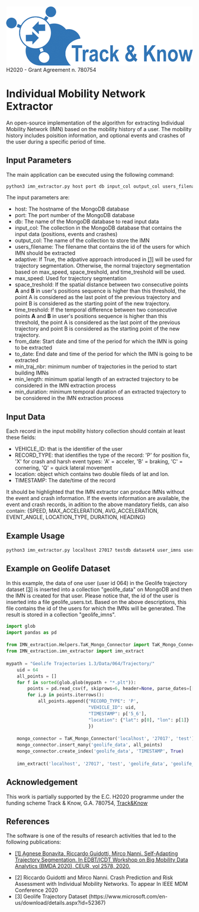 ![Track and Know project](../EV_simulation/fig/tak.jpg "Track and Know project")
H2020 - Grant Agreement n. 780754

# Individual Mobility Network Extractor
An open-source implementation of the algorithm for extracting Individual Mobility Network (IMN) based on the mobility history of a user. The mobility history includes poisition information, and optional events and crashes of the user during a specific period of time.

## Input Parameters
The main application can be executed using the following command:
```bash
python3 imn_extractor.py host port db input_col output_col users_filename adaptive max_speed space_treshold time_treshold from_date to_date min_traj_nbr min_length min_duration
```
The input parameters are:
* host: The hostname of the MongoDB database
* port: The port number of the MongoDB database
* db: The name of the MongoDB database to read input data
* input_col: The collection in the MongoDB database that contains the input data (positions, events and crashes)
* output_col: The name of the collection to store the IMN
* users_filename: The filename that contains the id of the users for which IMN should be extracted
* adaptive: If True, the adpative approach introduced in [[1]](#1) will be used for trajectory segmentation. Otherwise, the normal trajectory segmentation based on max_speed, space_treshold, and time_treshold will be used.
* max_speed: Used for trajectory segmentation
* space_treshold: If the spatial distance between two consecutive points **A** and **B** in user's positions sequence is higher than this threshold, the point A is considered as the last point of the previous trajectory and point B is considered as the starting point of the new trajectory.
* time_treshold: If the temporal difference between two consecutive points **A** and **B** in user's positions sequence is higher than this threshold, the point A is considered as the last point of the previous trajectory and point B is considered as the starting point of the new trajectory.
* from_date: Start date and time of the period for which the IMN is going to be extracted
* to_date: End date and time of the period for which the IMN is going to be extracted
* min_traj_nbr: minimum number of trajectories in the period to start building IMNs
* min_length: minimum spatial length of an extracted trajectory to be considered in the IMN extraction process
* min_duration: minimum temporal duration of an extracted trajectory to be considered in the IMN extraction process

## Input Data
Each record in the input mobility history collection should contain at least these fields:
* VEHICLE_ID: that is the identifier of the user
* RECORD_TYPE: that identifies the type of the record: 'P' for position fix, 'X' for crash and harsh event types: 'A' = acceler, 'B' = braking, 'C' = cornering, 'Q' = quick lateral movement
* location: object which contains two double fileds of lat and lon.
* TIMESTAMP: The date/time of the record

It should be highlighted that the IMN extractor can produce IMNs without the event and crash information. If the events information are available, the event and crash records, in adition to the above mandatory fields, can also contain:
{SPEED, MAX_ACCELERATION, AVG_ACCELERATION, EVENT_ANGLE, LOCATION_TYPE, DURATION, HEADING}

## Example Usage
```bash
python3 imn_extractor.py localhost 27017 testdb dataset4 user_imns users.txt False 0.07 0.05 1200 2017-04-01T00:00:00.000 2017-06-01T00:00:00.000 100 1.0 60
```

## Example on Geolife Dataset
In this example, the data of one user (user id 064) in the Geolife trajectory dataset [[3]](#3) is inserted into a collection "geolife_data" on MongoDB and then the IMN is created for that user. Please notice that, the id of the user is inserted into a file geolife_users.txt. Based on the above descriptions, this file contains the id of the users for which the IMNs will be generated. The result is stored in a collection "geolife_imns".

```python
import glob
import pandas as pd

from IMN_extraction.Helpers.TaK_Mongo_Connector import TaK_Mongo_Connector
from IMN_extraction.imn_extractor import imn_extract

mypath = "Geolife Trajectories 1.3/Data/064/Trajectory/"
    uid = 64
    all_points = []
    for f in sorted(glob.glob(mypath + "*.plt")):
        points = pd.read_csv(f, skiprows=6, header=None, parse_dates=[[5, 6]])
        for i,p in points.iterrows():
            all_points.append({"RECORD_TYPE": 'P',
                               "VEHICLE_ID": uid,
                               "TIMESTAMP": p['5_6'],
                               "location": {"lat": p[0], "lon": p[1]}
                               })

    mongo_connector = TaK_Mongo_Connector('localhost', '27017', 'test')
    mongo_connector.insert_many('geolife_data', all_points)
    mongo_connector.create_index('geolife_data', 'TIMESTAMP', True)

    imn_extract('localhost', '27017', 'test', 'geolife_data', 'geolife_imns', 'geolife_users.txt', True, 0.07, 0.05, 1200, '2008-08-15T00:00:00.000', '2008-08-31T00:00:00.000', 5, 1.0, 60)
```

## Acknowledgement
This work is partially supported by the E.C. H2020 programme under the funding scheme Track & Know, G.A. 780754, [Track&Know](https://trackandknowproject.eu)

## References
The software is one of the results of research activities that led to the following publications:

* [<div id="1">[1] Agnese Bonavita, Riccardo Guidotti, Mirco Nanni.
Self-Adapting Trajectory Segmentation.
In EDBT/ICDT Workshop on Big Mobility Data Analytics (BMDA 2020), CEUR, vol 2578, 2020.</div>](http://ceur-ws.org/Vol-2578/BMDA3.pdf)

* <div id="2">[2] Riccardo Guidotti and Mirco Nanni. Crash Prediction and Risk Assessment with Individual Mobility Networks. To appear In IEEE MDM Conference 2020</div>

* <div id="3">[3] Geolife Trajectory Dataset (https://www.microsoft.com/en-us/download/details.aspx?id=52367)
